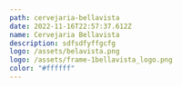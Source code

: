 ```yaml
---
path: cervejaria-bellavista
date: 2022-11-16T22:57:37.612Z
name: Cervejaria Bellavista
description: sdfsdfyffgcfg
logo: /assets/belavista.png
logo: /assets/frame-1bellavista_logo.png
color: "#ffffff"
---
```


